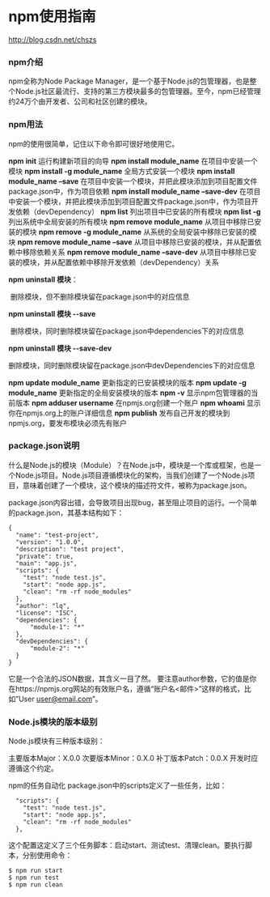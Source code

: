 # npm使用指南

http://blog.csdn.net/chszs

### npm介绍

npm全称为Node Package Manager，是一个基于Node.js的包管理器，也是整个Node.js社区最流行、支持的第三方模块最多的包管理器。至今，npm已经管理约24万个由开发者、公司和社区创建的模块。

### npm用法

npm的使用很简单，记住以下命令即可很好地使用它。

**npm init** 
	运行构建新项目的向导
**npm install module_name** 
	在项目中安装一个模块
**npm install -g module_name** 
	全局方式安装一个模块
**npm install module_name –save** 
	在项目中安装一个模块，并把此模块添加到项目配置文件package.json中，作为项目依赖
**npm install module_name –save-dev** 
	在项目中安装一个模块，并把此模块添加到项目配置文件package.json中，作为项目开发依赖（devDependency）
**npm list** 
	列出项目中已安装的所有模块
**npm list -g** 
	列出系统中全局安装的所有模块
**npm remove module_name** 
	从项目中移除已安装的模块
**npm remove -g module_name** 
	从系统的全局安装中移除已安装的模块
**npm remove module_name –save** 
	从项目中移除已安装的模块，并从配置依赖中移除依赖关系
**npm remove module_name –save-dev** 
	从项目中移除已安装的模块，并从配置依赖中移除开发依赖（devDependency）关系

**npm uninstall 模块**：

​	删除模块，但不删除模块留在package.json中的对应信息

**npm uninstall 模块 --save** 

​	删除模块，同时删除模块留在package.json中dependencies下的对应信息

**npm uninstall 模块 --save-dev** 

​	删除模块，同时删除模块留在package.json中devDependencies下的对应信息

**npm update module_name** 
	更新指定的已安装模块的版本
**npm update -g module_name** 
	更新指定的全局安装模块的版本
**npm -v** 
	显示npm包管理器的当前版本
**npm adduser username** 
	在npmjs.org创建一个账户
**npm whoami** 
	显示你在npmjs.org上的账户详细信息
**npm publish** 
	发布自己开发的模块到npmjs.org，要发布模块必须先有账户

### package.json说明

什么是Node.js的模块（Module）？在Node.js中，模块是一个库或框架，也是一个Node.js项目。Node.js项目遵循模块化的架构，当我们创建了一个Node.js项目，意味着创建了一个模块，这个模块的描述符文件，被称为package.json。

package.json内容出错，会导致项目出现bug，甚至阻止项目的运行。一个简单的package.json，其基本结构如下：

```
{
  "name": "test-project",
  "version": "1.0.0",
  "description": "test project",
  "private": true,
  "main": "app.js",
  "scripts": {
    "test": "node test.js",
    "start": "node app.js",
    "clean": "rm -rf node_modules"
  },
  "author": "lq",
  "license": "ISC",
  "dependencies": {
      "module-1": "*"
  },
  "devDependencies": {
      "module-2": "*"
  }
}
```


它是一个合法的JSON数据，其含义一目了然。 
要注意author参数，它的值是你在https://npmjs.org网站的有效账户名，遵循“账户名<邮件>”这样的格式，比如”User user@email.com”。

### Node.js模块的版本级别

Node.js模块有三种版本级别：

主要版本Major：X.0.0
次要版本Minor：0.X.0
补丁版本Patch：0.0.X
开发时应遵循这个约定。

npm的任务自动化
package.json中的scripts定义了一些任务，比如：

```
  "scripts": {
    "test": "node test.js",
    "start": "node app.js",
    "clean": "rm -rf node_modules"
  },
```


这个配置这定义了三个任务脚本：启动start、测试test、清理clean。要执行脚本，分别使用命令：

```
$ npm run start
$ npm run test
$ npm run clean
```



